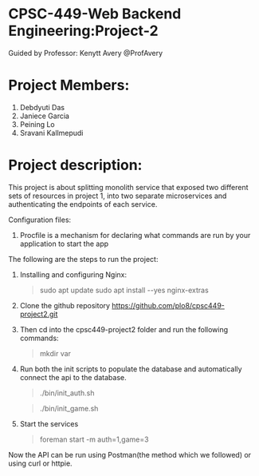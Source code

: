 # CPSC-449-Web Backend Engineering:Project-2

Guided by Professor: Kenytt Avery @ProfAvery

# Project Members:

1. Debdyuti Das
2. Janiece Garcia
3. Peining Lo
4. Sravani Kallmepudi

# Project description: 

This project is about splitting monolith service that exposed two different sets of resources in project 1, into two separate microservices and authenticating the endpoints of each service.

Configuration files:
1. Procfile is a mechanism for declaring what commands are run by your application to start the app 

The following are the steps to run the project:
1. Installing and configuring Nginx:
    > sudo apt update
    > sudo apt install --yes nginx-extras
2. Clone the github repository https://github.com/plo8/cpsc449-project2.git
3. Then cd into the cpsc449-project2 folder and run the following commands:
    > mkdir var
3. Run both the init scripts to populate the database and automatically connect the api to the database. 
    > ./bin/init_auth.sh
    
    > ./bin/init_game.sh
4. Start the services    
    > foreman start -m auth=1,game=3   
    
Now the API can be run using Postman(the method which we followed) or using curl or httpie.
